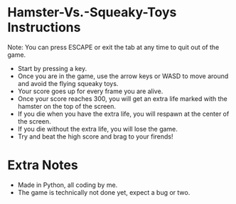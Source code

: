 # Hamster-Vs.-Squeaky-Toys Instructions

Note: You can press ESCAPE or exit the tab at any time to quit out of the game.
- Start by pressing a key.
- Once you are in the game, use the arrow keys or WASD to move around and avoid the flying squeaky toys.
- Your score goes up for every frame you are alive.
- Once your score reaches 300, you will get an extra life marked with the hamster on the top of the screen.
- If you die when you have the extra life, you will respawn at the center of the screen.
- If you die without the extra life, you will lose the game.
- Try and beat the high score and brag to your firends!

# Extra Notes

- Made in Python, all coding by me.
- The game is technically not done yet, expect a bug or two.
